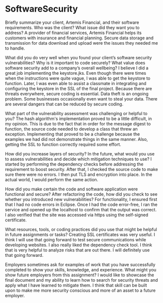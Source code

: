 # SoftwareSecurity

Briefly summarize your client, Artemis Financial, and their software requirements. Who was the client? What issue did they want you to address?
A provider of financial services, Artemis Financial helps its customers with insurance and financial planning. Secure data storage and transmission for data download and upload were the issues they needed me to handle.

What did you do very well when you found your client’s software security vulnerabilities? Why is it important to code securely? What value does software security add to a company’s overall wellbeing?
I believe I did a great job implementing the keystore.jks. Even though there were times when the instructions were quite vague, I was able to get the keystore to function. Later, I was even able to assist a classmate in integrating and configuring the keystore in the SSL of the final project. Because there are threats everywhere, secure coding is essential. Data theft is an ongoing problem. Some businesses occasionally even want to steal your data. There are several dangers that can be reduced by secure coding.

What part of the vulnerability assessment was challenging or helpful to you?
The hash algorithm's implementation proved to be a little difficult, in my opinion. This is due to the fact that in order for the message digest to function, the source code needed to develop a class that threw an exception. Implementing that proved to be a challenge because the examples we had did not demonstrate things in the same manner. Also, getting the SSL to function correctly required some effort.

How did you increase layers of security? In the future, what would you use to assess vulnerabilities and decide which mitigation techniques to use?
I started by performing the dependency checks before addressing the requirement to boost security. After that, I checked the source code to make sure there were no errors. I then put TLS and encryption into place. In the actual world, I would perform the same action.

How did you make certain the code and software application were functional and secure? After refactoring the code, how did you check to see whether you introduced new vulnerabilities?
For functionality, I ensured first that I had no code errors in Eclipse. Once I had the code error-free, I ran the service and opened up the localhost to confirm that the output was correct. I also verified that the site was accessed via https using the self-signed certificate.

What resources, tools, or coding practices did you use that might be helpful in future assignments or tasks?
Creating SSL certificates was very useful. I think I will use that going forward to test secure communications while developing websites. I also really liked the dependency check tool. I think that is very helpful to analyze risks that are out there. I will definitely use that going forward.

Employers sometimes ask for examples of work that you have successfully completed to show your skills, knowledge, and experience. What might you show future employers from this assignment?
I would like to showcase the final document and my ability to learn how to search for security threats and apply what I have learned to mitigate them. I think that skill can be built upon to make me more security conscious and more of an asset to a future employer.
